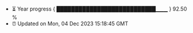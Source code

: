 - ⏳ Year progress { ███████████████████████████▁▁▁ } 92.50 %
- ⏰ Updated on Mon, 04 Dec 2023 15:18:45 GMT


